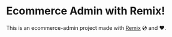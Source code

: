 # Ecommerce Admin with Remix!

This is an ecommerce-admin project made with [Remix](https://remix.run) 💿 and ♥️.
